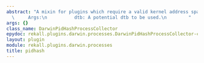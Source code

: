 ```yaml
---
abstract: "A mixin for plugins which require a valid kernel address space.\n\n   \
  \     Args:\n          dtb: A potential dtb to be used.\n        "
args: {}
class_name: DarwinPidHashProcessCollector
epydoc: rekall.plugins.darwin.processes.DarwinPidHashProcessCollector-class.html
layout: plugin
module: rekall.plugins.darwin.processes
title: pidhash
---
```

